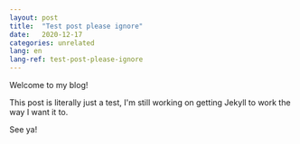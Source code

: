 ```yaml
---
layout: post
title:  "Test post please ignore"
date:   2020-12-17
categories: unrelated
lang: en
lang-ref: test-post-please-ignore
---
```


Welcome to my blog!

This post is literally just a test, I'm still working on getting Jekyll to work the way I want it to.

See ya!
